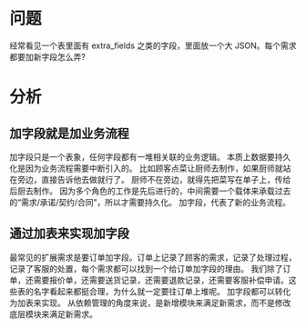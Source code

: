 # 问题

经常看见一个表里面有 extra_fields 之类的字段，里面放一个大 JSON。每个需求都要加新字段怎么弄?

# 分析

## 加字段就是加业务流程

加字段只是一个表象，任何字段都有一堆相关联的业务逻辑。
本质上数据要持久化是因为业务流程需要中断引入的。
比如顾客点菜让厨师去制作，如果厨师就站在旁边，直接告诉他去做就行了。
厨师不在旁边，就得先把菜写在单子上，传给后厨去制作。
因为多个角色的工作是先后进行的，中间需要一个载体来承载过去的“需求/承诺/契约/合同”，所以才需要持久化。
加字段，代表了新的业务流程。

## 通过加表来实现加字段

最常见的扩展需求是要订单加字段。订单上记录了顾客的需求，记录了处理过程，记录了客服的处置，每个需求都可以找到一个给订单加字段的理由。
我们除了订单，还需要报价单，还需要送货记录，还需要退款记录，还需要客服补偿申请。这些表的名字看起来都挺合理，为什么就一定要往订单上堆呢。
加字段都可以转化为加表来实现。
从依赖管理的角度来说，是新增模块来满足新需求，而不是修改底层模块来满足新需求。

